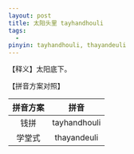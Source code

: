 ```yaml
---
layout: post
title: 太阳头里 tayhandhouli
tags:
  - 
pinyin: tayhandhouli, thayandeuli
---
```


【释义】太阳底下。                    

【拼音方案对照】          

| 拼音方案 | 拼音 |             
| :---: | :---: |                 
| 钱拼 | tayhandhouli |                 
| 学堂式 | thayandeuli |                 
